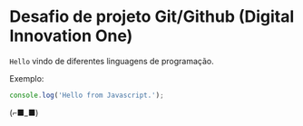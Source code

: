 # Desafio de projeto Git/Github (Digital Innovation One)

`Hello` vindo de diferentes linguagens de programação.

Exemplo:

```js
console.log('Hello from Javascript.');
```

(⌐■_■)
